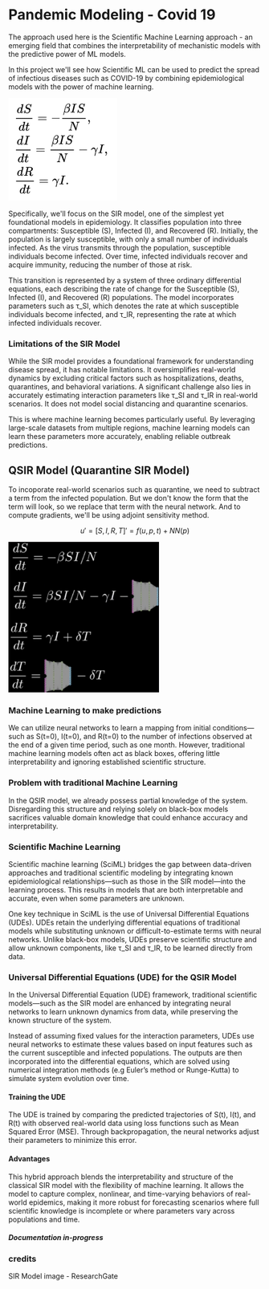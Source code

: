 # Pandemic Modeling - Covid 19

The approach used here is the Scientific Machine Learning approach - an emerging field that combines the interpretability of mechanistic models with the predictive power of ML models.

In this project we'll see how Scientific ML can be used to predict the spread of infectious diseases such as COVID-19 by combining epidemiological models with the power of machine learning. 

<img src="./assets/SIR.png">

Specifically, we'll focus on the SIR model, one of the simplest yet foundational models in epidemiology. It classifies population into three compartments: Susceptible (S), Infected (I), and Recovered (R). Initially, the population is largely susceptible, with only a small number of individuals infected. As the virus transmits through the population, susceptible individuals become infected. Over time, infected individuals recover and acquire immunity, reducing the number of those at risk.

This transition is represented by a system of three ordinary differential equations, each describing the rate of change for the Susceptible (S), Infected (I), and Recovered (R) populations. The model incorporates parameters such as τ_SI, which denotes the rate at which susceptible individuals become infected, and τ_IR, representing the rate at which infected individuals recover.

### Limitations of the SIR Model
While the SIR model provides a foundational framework for understanding disease spread, it has notable limitations. It oversimplifies real-world dynamics by excluding critical factors such as hospitalizations, deaths, quarantines, and behavioral variations. A significant challenge also lies in accurately estimating interaction parameters like τ_SI and τ_IR in real-world scenarios. It does not model social distancing and quarantine scenarios.

This is where machine learning becomes particularly useful. By leveraging large-scale datasets from multiple regions, machine learning models can learn these parameters more accurately, enabling reliable outbreak predictions.

## QSIR Model (Quarantine SIR Model)
To incoporate real-world scenarios such as quarantine, we need to subtract a term from the infected population. But we don't know the form that the term will look, so we replace that term with the neural network. And to compute gradients, we'll be using adjoint sensitivity method. 

$$
u' = [S, I, R, T]' = f(u, p, t) + NN(p)
$$

<img src="./assets/QSIR-with-NN.png" style="width: 300px;">

### Machine Learning to make predictions
We can utilize neural networks to learn a mapping from initial conditions—such as S(t=0), I(t=0), and R(t=0) to the number of infections observed at the end of a given time period, such as one month. However, traditional machine learning models often act as black boxes, offering little interpretability and ignoring established scientific structure.

### Problem with traditional Machine Learning
In the QSIR model, we already possess partial knowledge of the system. Disregarding this structure and relying solely on black-box models sacrifices valuable domain knowledge that could enhance accuracy and interpretability.

### Scientific Machine Learning
Scientific machine learning (SciML) bridges the gap between data-driven approaches and traditional scientific modeling by integrating known epidemiological relationships—such as those in the SIR model—into the learning process. This results in models that are both interpretable and accurate, even when some parameters are unknown.

One key technique in SciML is the use of Universal Differential Equations (UDEs). UDEs retain the underlying differential equations of traditional models while substituting unknown or difficult-to-estimate terms with neural networks. Unlike black-box models, UDEs preserve scientific structure and allow unknown components, like τ_SI and τ_IR, to be learned directly from data.

### Universal Differential Equations (UDE) for the QSIR Model
In the Universal Differential Equation (UDE) framework, traditional scientific models—such as the SIR model are enhanced by integrating neural networks to learn unknown dynamics from data, while preserving the known structure of the system.

Instead of assuming fixed values for the interaction parameters, UDEs use neural networks to estimate these values based on input features such as the current susceptible and infected populations. The outputs are then incorporated into the differential equations, which are solved using numerical integration methods (e.g Euler’s method or Runge-Kutta) to simulate system evolution over time.

#### **Training the UDE**

The UDE is trained by comparing the predicted trajectories of S(t), I(t), and R(t) with observed real-world data using loss functions such as Mean Squared Error (MSE). Through backpropagation, the neural networks adjust their parameters to minimize this error.

#### **Advantages**

This hybrid approach blends the interpretability and structure of the classical SIR model with the flexibility of machine learning. It allows the model to capture complex, nonlinear, and time-varying behaviors of real-world epidemics, making it more robust for forecasting scenarios where full scientific knowledge is incomplete or where parameters vary across populations and time.

##### Documentation in-progress

### credits
SIR Model image - ResearchGate
